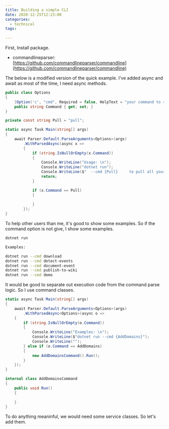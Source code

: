 ```yaml
---
title: Building a simple CLI
date: 2020-12-25T12:23:08
categories:
  - technical
tags:
  
---
```



First, Install package. 

* commandlineparser: [https://github.com/commandlineparser/commandline](https://github.com/commandlineparser/commandline)

The below is a modified version of the quick example. I've added async and await as most of the time, I need async methods.

```csharp
public class Options
{
    [Option('c', "cmd", Required = false, HelpText = "your command to run")]
    public string Command { get; set; }
}
```

```csharp
private const string Pull = "pull";

static async Task Main(string[] args)
{
    await Parser.Default.ParseArguments<Options>(args)
        .WithParsedAsync(async x =>
        {
            if (string.IsNullOrEmpty(x.Command))
            {
                Console.WriteLine("Usage: \n");
                Console.WriteLine("dotnet run");
                Console.WriteLine($"  --cmd {Pull}     to pull all your posts from the github repository");
                return;
            }

            if (x.Command == Pull)
            {
                
            }
        });
}

```

To help other users than me, it's good to show some examples. So if the command option is not give, I show some examples. 

```bash
dotnet run

Examples:

dotnet run --cmd download
dotnet run --cmd detect-events
dotnet run --cmd document-event
dotnet run --cmd publish-to-wiki
dotnet run --cmd demo
```

It would be good to separate out execution code from the command parse logic. So I use command classes. 

```csharp
static async Task Main(string[] args)
{
    await Parser.Default.ParseArguments<Options>(args)
        .WithParsedAsync<Options>(async o =>
    {
        if (string.IsNullOrEmpty(o.Command))
        {
            Console.WriteLine("Examples: \n");
            Console.WriteLine($"dotnet run --cmd {AddDomains}");
            Console.WriteLine("");
        } else if (o.Command == AddDomains)
        {
            new AddDomainsCommand().Run();
        }
    });
}    

internal class AddDomainsCommand
{
    public void Run()
    {
        
    }
}
```

To do anything meaninful, we would need some service classes. So let's add them. 


